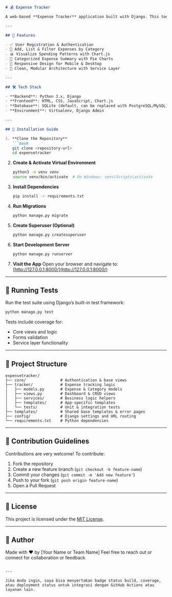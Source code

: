 ````markdown
# 💰 Expense Tracker

A web-based **Expense Tracker** application built with Django. This tool helps users manage personal finances by tracking expenses, categorizing them, and visualizing spending patterns via interactive charts.

---

## 📌 Features

- ✅ User Registration & Authentication  
- 💸 Add, List & Filter Expenses by Category  
- 📊 Visualize Spending Patterns with Chart.js  
- 📁 Categorized Expense Summary with Pie Charts  
- 📱 Responsive Design for Mobile & Desktop  
- 🧩 Clean, Modular Architecture with Service Layer

---

## 🛠️ Tech Stack

- **Backend**: Python 3.x, Django  
- **Frontend**: HTML, CSS, JavaScript, Chart.js  
- **Database**: SQLite (default, can be replaced with PostgreSQL/MySQL)  
- **Environment**: Virtualenv, Django Admin

---

## 🚀 Installation Guide

1. **Clone the Repository**
   ```bash
   git clone <repository-url>
   cd expensetracker
````

2. **Create & Activate Virtual Environment**

   ```bash
   python3 -m venv venv
   source venv/bin/activate  # On Windows: venv\Scripts\activate
   ```

3. **Install Dependencies**

   ```bash
   pip install -r requirements.txt
   ```

4. **Run Migrations**

   ```bash
   python manage.py migrate
   ```

5. **Create Superuser (Optional)**

   ```bash
   python manage.py createsuperuser
   ```

6. **Start Development Server**

   ```bash
   python manage.py runserver
   ```

7. **Visit the App**
   Open your browser and navigate to:
   [http://127.0.0.1:8000/](http://127.0.0.1:8000/)

---

## 🧪 Running Tests

Run the test suite using Django’s built-in test framework:

```bash
python manage.py test
```

Tests include coverage for:

* Core views and logic
* Forms validation
* Service layer functionality

---

## 📁 Project Structure

```
expensetracker/
├── core/               # Authentication & base views
├── tracker/            # Expense tracking logic
│   ├── models.py       # Expense & Category models
│   ├── views.py        # Dashboard & CRUD views
│   ├── services/       # Business logic helpers
│   ├── templates/      # App-specific templates
│   └── tests/          # Unit & integration tests
├── templates/          # Shared base templates & error pages
├── config/             # Django settings and URL routing
└── requirements.txt    # Python dependencies
```

---

## 🙌 Contribution Guidelines

Contributions are very welcome! To contribute:

1. Fork the repository
2. Create a new feature branch (`git checkout -b feature-name`)
3. Commit your changes (`git commit -m 'Add new feature'`)
4. Push to your fork (`git push origin feature-name`)
5. Open a Pull Request

---

## 📄 License

This project is licensed under the [MIT License](LICENSE).

---

## 👤 Author

Made with ❤️ by \[Your Name or Team Name]
Feel free to reach out or connect for collaboration or feedback.

```

---

Jika Anda ingin, saya bisa menyertakan badge status build, coverage, atau deployment status untuk integrasi dengan GitHub Actions atau layanan lain.
```

